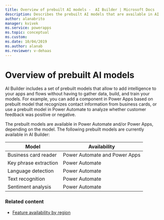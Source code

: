 ```yaml
---
title: Overview of prebuilt AI models -  AI Builder | Microsoft Docs
description: Describes the prebuilt AI models that are available in AI Builder.
author: alanabrito
manager: kvivek
ms.service: powerapps
ms.topic: conceptual
ms.custom: 
ms.date: 10/04/2019
ms.author: alanab
ms.reviewer: v-dehaas
---
```


# Overview of prebuilt AI models

AI Builder includes a set of prebuilt models that allow to add intelligence to your apps and flows without having to gather data, build, and train your models. For example, you can add a component in Power Apps based on prebuilt model that recognizes contact information from business cards, or use  a prebuilt model in Power Automate to analyze whether customer feedback was positive or negative.

The prebuilt models are available in Power Automate and/or Power Apps, depending on the model. The following prebuilt models are currently available in AI Builder:

|Model |Availability  |
|---------|---------|
|Business card reader   |   Power Automate and Power Apps     |
|Key phrase extraction  |    Power Automate    |
|Language detection  |    Power Automate    |
|Text recognition      |    Power Automate    |
|Sentiment analysis     |    Power Automate    |

### Related content

- [Feature availability by region](availability-region.md)
